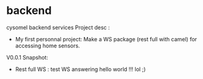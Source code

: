 # backend
cysomel backend services
Project desc :
- My first personnal project: Make a WS package (rest full with camel)  for accessing home sensors.

V0.0.1 Snapshot:
- Rest full WS : test WS answering hello world !!! lol ;)
